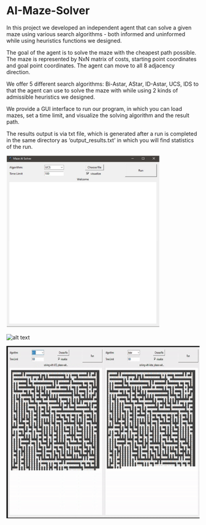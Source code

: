 # AI-Maze-Solver

In this project we developed an independent agent that can solve a given maze using various search algorithms - both informed and uninformed while using heuristics functions we designed.

The goal of the agent is to solve the maze with the cheapest path possible. The maze is represented by NxN matrix of costs, starting point coordinates and goal point coordinates. The agent can move to all 8 adjacency direction.

We offer 5 different search algorithms: Bi-Astar, AStar, ID-Astar, UCS, IDS to that the agent can use to solve the maze with while using 2 kinds of admissible heuristics we designed.

We provide a GUI interface to run our program, in which you can load mazes, set a time limit, and visualize the solving algorithm and the result path.

The results output is via txt file, which is generated after a run is completed in the same directory as ‘output_results.txt’ in which you will find statistics of the run.


<p float="center">
  <img src="https://raw.githubusercontent.com/Noy-Bo/AI-Maze-Solver/main/readme/GUI.png" alt="alt text" width="400" height="450">
</p>

<p float="center">
 <img src="https://github.com/Noy-Bo/AI-Maze-Solver/blob/main/readme/BIASTAR.gif" alt="alt text" width="400" height="450">
</p>

<p float="center">
 <img src="https://github.com/Noy-Bo/AI-Maze-Solver/blob/main/readme/UCS%20VS%20ASTAR.gif" alt="alt text" width="800" height="450">
</p>
